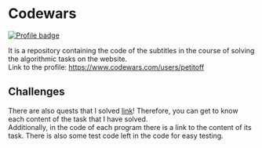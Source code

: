 # Codewars
[![Profile badge](https://www.codewars.com/users/petitoff/badges/large)](https://www.codewars.com/users/petitoff/)

It is a repository containing the code of the subtitles in the course of solving the algorithmic tasks on the website.
<br/>Link to the profile: https://www.codewars.com/users/petitoff

## Challenges
There are also quests that I solved [link](https://www.codewars.com/users/petitoff/completed)! Therefore, you can get to know each content of the task that I have solved.
<br/>Additionally, in the code of each program there is a link to the content of its task. There is also some test code left in the code for easy testing.
